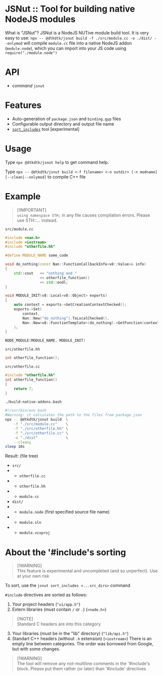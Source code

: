 # JSNut :: Tool for building native NodeJS modules
What is "JSNut"? JSNut is a NodeJS NUTive module build tool. It is very easy to use: `npx -- @dtkdtk/jsnut build -f ./src/module.cc -o ./dist/ --onlymod` will compile `module.cc` file into a native NodeJS addon (`module.node`), which you can import into your JS code using `require("./module.node")`

# API
- *command* `jsnut`

# Features
- Auto-generation of `package.json` and `binding.gyp` files
- Configurable output directory and output file name
- [`sort_includes`](#about-the-includes-sorting) tool [experimental]

# Usage
Type `npx @dtkdtk/jsnut help` to get command help.

Type `npx -- @dtkdtk/jsnut build <-f filename> <-o outdir> [-n modname] [--clean|--onlymod]` to compile C++ file

# Example
> [!IMPORTANT]\
> `using namespace STH;` in any file causes compilation errors. Please use STH::... instead.

`src/module.cc`
```cpp
#include <nan.h>
#include <iostream>
#include "otherfile.hh"

#define MODULE_NAME some_code

void do_nothing(const Nan::FunctionCallbackInfo<v8::Value>& info)
{
    std::cout   << "nothing and "
                << otherfile_function()
                << std::endl;
}

void MODULE_INIT(v8::Local<v8::Object> exports)
{
	auto context = exports->GetCreationContextChecked();
	exports->Set(
		context,
		Nan::New("do_nothing").ToLocalChecked(),
		Nan::New<v8::FunctionTemplate>(do_nothing)->GetFunction(context).ToLocalChecked()
	);
}

NODE_MODULE(MODULE_NAME, MODULE_INIT)
```
`src/otherfile.hh`
```cpp
int otherfile_function();
```
`src/otherfile.cc`
```cpp
#include "otherfile.hh"
int otherfile_function()
{
    return 7;
}
```
`./build-native-addons.bash`
```bash
#!/usr/bin/env bash
#Warning: it calculates the path to the files from package.json
npx -- @dtkdtk/jsnut build  \
    -f "./src/module.cc"    \
    -f "./src/otherfile.hh" \
    -f "./src/otherfile.cc" \
    -o "./dist"             \
    --clean;
sleep 10s
```
Result: (file tree)
- `src/`
- - `otherfile.cc`
- - `otherfile.hh`
- - `module.cc`
- `dist/`
- - `module.node` (first specified source file name)
- - `module.sln`
- - `module.vcxproj`

# About the '#include's sorting
> [!WARNING]\
> This feature is experimental and uncompleted (and so unperfect). Use at your own risk

To sort, use the `jsnut sort_includes <...src_dirs>` command

`#include` directives are sorted as follows:
1. Your project headers (`"ui/app.h"`)
2. Extern libraries (must contain `/` or `.`) (`<node.h>`)
> [!NOTE]\
> Standard C headers are into this category
3. Your libraries (must be in the "lib" directory) (`"lib/api.h"`)
4. Standart C++ headers (without `.h` extension) (`<iostream>`)
There is an empty line between categories.
The order was borrowed from Google, but with some changes.

> [!WARNING]\
> The tool will remove any not-multiline comments in the '#include's block. Please put them rather (or later) than '#include' directives